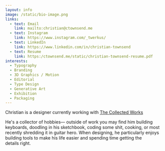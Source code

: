 ```yaml
---
layout: info
image: /static/bio-image.png
links:
  - text: Email
    link: mailto:christian@ctownsend.me
  - text: Instagram
    link: https://www.instagram.com/_twerkus/
  - text: LinkedIn
    link: https://www.linkedin.com/in/christian-townsend
  - text: Resume
    link: https:/ctownsend.me/static/christian-townsend-resume.pdf
interests:
  - Typography
  - Branding
  - 3D Graphics / Motion
  - Editorial
  - Type Design
  - Generative Art
  - Exhibition
  - Packaging
---
```

Christian is a designer currently working with [The Collected Works](https://thecollectedworks.com/)

He's a collector of hobbies— outside of work you may find him building keyboards, doodling in his sketchbook, coding some shit, cooking, or most recently shredding it in guitar hero. When designing, he particularly enjoys building tools to make his life easier and spending time getting the <span style="white-space: nowrap;">details right.</span>